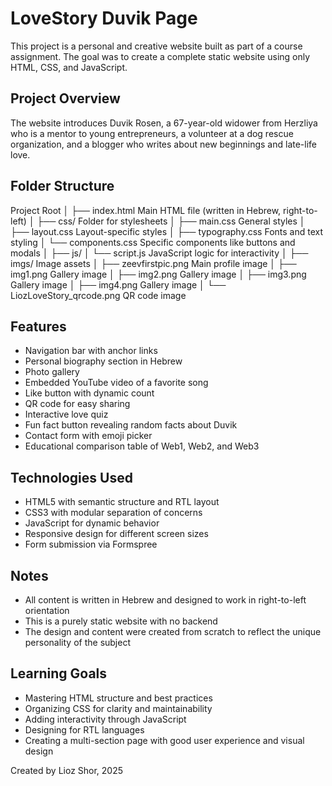 # LoveStory Duvik Page

This project is a personal and creative website built as part of a course assignment. The goal was to create a complete static website using only HTML, CSS, and JavaScript.

## Project Overview

The website introduces Duvik Rosen, a 67-year-old widower from Herzliya who is a mentor to young entrepreneurs, a volunteer at a dog rescue organization, and a blogger who writes about new beginnings and late-life love.

## Folder Structure

Project Root
│
├── index.html                Main HTML file (written in Hebrew, right-to-left)
│
├── css/                      Folder for stylesheets
│   ├── main.css              General styles
│   ├── layout.css            Layout-specific styles
│   ├── typography.css        Fonts and text styling
│   └── components.css        Specific components like buttons and modals
│
├── js/
│   └── script.js             JavaScript logic for interactivity
│
├── imgs/                     Image assets
│   ├── zeevfirstpic.png      Main profile image
│   ├── img1.png              Gallery image
│   ├── img2.png              Gallery image
│   ├── img3.png              Gallery image
│   ├── img4.png              Gallery image
│   └── LiozLoveStory_qrcode.png   QR code image


## Features

- Navigation bar with anchor links
- Personal biography section in Hebrew
- Photo gallery
- Embedded YouTube video of a favorite song
- Like button with dynamic count
- QR code for easy sharing
- Interactive love quiz
- Fun fact button revealing random facts about Duvik
- Contact form with emoji picker
- Educational comparison table of Web1, Web2, and Web3

## Technologies Used

- HTML5 with semantic structure and RTL layout
- CSS3 with modular separation of concerns
- JavaScript for dynamic behavior
- Responsive design for different screen sizes
- Form submission via Formspree

## Notes

- All content is written in Hebrew and designed to work in right-to-left orientation
- This is a purely static website with no backend
- The design and content were created from scratch to reflect the unique personality of the subject

## Learning Goals

- Mastering HTML structure and best practices
- Organizing CSS for clarity and maintainability
- Adding interactivity through JavaScript
- Designing for RTL languages
- Creating a multi-section page with good user experience and visual design

Created by Lioz Shor, 2025
